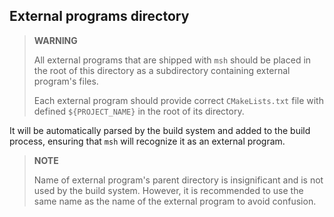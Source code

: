 ## External programs directory

> **WARNING**
> 
> All external programs that are shipped with `msh` should be placed in the root of this directory
> as a subdirectory containing external program's files.
>
> Each external program should provide correct `CMakeLists.txt` file with defined `${PROJECT_NAME}` 
> in the root of its directory.

It will be automatically parsed by the build system and added to the build process, ensuring
that `msh` will recognize it as an external program.

> **NOTE**
> 
> Name of external program's parent directory is insignificant and is not used by the build system. 
> However, it is recommended to use the same name as the name of the external program to avoid confusion.